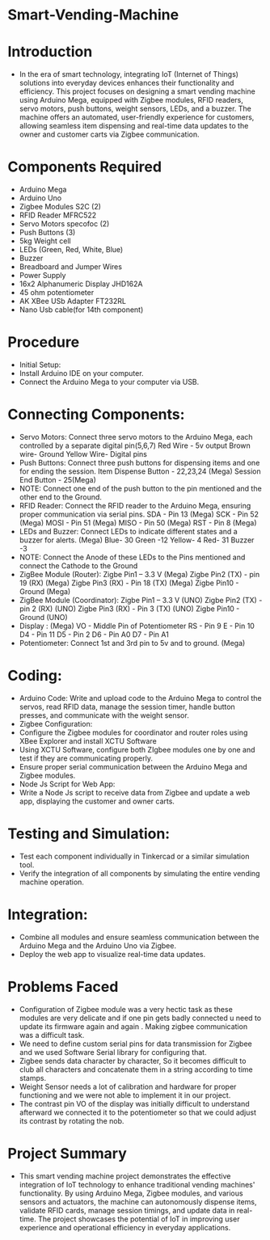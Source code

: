 # Smart-Vending-Machine
# Introduction
- In the era of smart technology, integrating IoT (Internet of Things) solutions into everyday devices enhances their functionality and efficiency. This project focuses on designing a smart vending machine using Arduino Mega, equipped with Zigbee modules, RFID readers, servo motors, push buttons, weight sensors, LEDs, and a buzzer. The machine offers an automated, user-friendly experience for customers, allowing seamless item dispensing and real-time data updates to the owner and customer carts via Zigbee communication.

# Components Required

- Arduino Mega
- Arduino Uno
- Zigbee Modules S2C (2)
- RFID Reader MFRC522
- Servo Motors specofoc  (2)
- Push Buttons (3)
- 5kg Weight cell
- LEDs (Green, Red, White, Blue)
- Buzzer
- Breadboard and Jumper Wires
- Power Supply
- 16x2 Alphanumeric Display JHD162A
- 45 ohm potentiometer
- AK XBee USb Adapter FT232RL
- Nano Usb cable(for 14th component)


# Procedure

- Initial Setup:
- Install Arduino IDE on your computer.
- Connect the Arduino Mega to your computer via USB.
# Connecting Components:
- Servo Motors: Connect three servo motors to the Arduino Mega, each controlled by a separate digital pin(5,6,7)
Red Wire - 5v output 
Brown wire- Ground
Yellow Wire- Digital pins
- Push Buttons: Connect three push buttons for dispensing items and one for ending the session.
Item Dispense Button - 22,23,24 (Mega)
Session End Button - 25(Mega)
- NOTE: Connect one end of the push button to the pin mentioned and the other end to the Ground.
- RFID Reader: Connect the RFID reader to the Arduino Mega, ensuring proper communication via serial pins.
SDA - Pin 13 (Mega)
SCK - Pin 52 (Mega)
MOSI - Pin 51 (Mega)
MISO - Pin 50 (Mega) 
RST - Pin 8 (Mega)
- LEDs and Buzzer: Connect LEDs to indicate different states and a buzzer for alerts. (Mega)
Blue- 30
Green -12
Yellow- 4
Red- 31
Buzzer -3
- NOTE: Connect the Anode of these LEDs to the Pins mentioned and connect the Cathode to the Ground
- ZigBee Module (Router): 
Zigbe Pin1 – 3.3 V  (Mega)
Zigbe Pin2 (TX) - pin 19 (RX)  (Mega)
Zigbe Pin3 (RX) - Pin 18 (TX)   (Mega)
Zigbe Pin10 - Ground  (Mega)
- ZigBee Module (Coordinator):
Zigbe Pin1 – 3.3 V  (UNO)
Zigbe Pin2 (TX) - pin 2 (RX)  (UNO)
Zigbe Pin3 (RX) - Pin 3 (TX)  (UNO)
Zigbe Pin10 - Ground  (UNO)
- Display : (Mega)
VO - Middle Pin of Potentiometer
RS - Pin 9
E - Pin 10
D4 - Pin 11
D5 - Pin 2
D6 - Pin A0
D7 - Pin A1
- Potentiometer: Connect 1st and 3rd pin to 5v and to ground. (Mega)
# Coding:
- Arduino Code: Write and upload code to the Arduino Mega to control the servos, read RFID data, manage the session timer, handle button presses, and communicate with the weight sensor.
- Zigbee Configuration:
- Configure the Zigbee modules for coordinator and router roles using XBee Explorer and install XCTU Software
- Using XCTU Software, configure both ZIgbee modules one by one and test if they are communicating properly.
- Ensure proper serial communication between the Arduino Mega and Zigbee modules.
- Node Js Script for Web App:
- Write a Node Js script to receive data from Zigbee and update a web app, displaying the customer and owner carts.
# Testing and Simulation:
- Test each component individually in Tinkercad or a similar simulation tool.
- Verify the integration of all components by simulating the entire vending machine operation.
# Integration:
- Combine all modules and ensure seamless communication between the Arduino Mega and the Arduino Uno via Zigbee.
- Deploy the web app to visualize real-time data updates.

# Problems Faced

- Configuration of Zigbee module was a very hectic task as these modules are very delicate and if one pin gets badly connected u need to update its firmware again and again . Making zigbee communication was a difficult task.
- We need to define custom serial pins for data transmission for Zigbee and we used Software Serial library for configuring that.
- Zigbee sends data character by character, So it becomes difficult to club all characters and concatenate them in a string according to time stamps.
- Weight Sensor needs a lot of calibration and hardware for proper functioning and we were not able to implement it in our project.
- The contrast pin VO of the display was initially difficult to understand afterward we connected it to the potentiometer so that we could adjust its contrast by rotating the nob.

# Project Summary
- This smart vending machine project demonstrates the effective integration of IoT technology to enhance traditional vending machines' functionality. By using Arduino Mega, Zigbee modules, and various sensors and actuators, the machine can autonomously dispense items, validate RFID cards, manage session timings, and update data in real-time. The project showcases the potential of IoT in improving user experience and operational efficiency in everyday applications.
